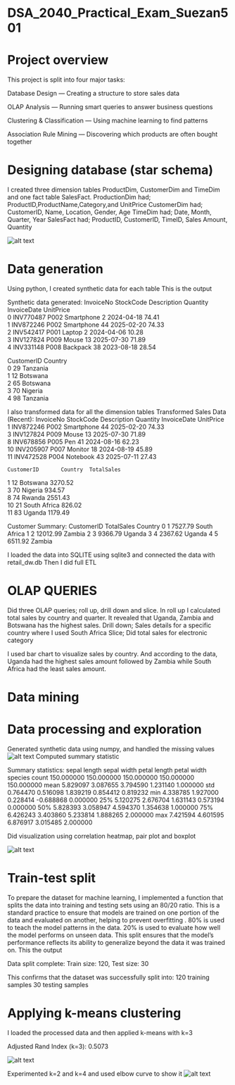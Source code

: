 # DSA_2040_Practical_Exam_Suezan501 

# Project overview 

This project is split into four major tasks:

Database Design — Creating a structure to store sales data

OLAP Analysis — Running smart queries to answer business questions

Clustering & Classification — Using machine learning to find patterns

Association Rule Mining — Discovering which products are often bought together 

# Designing database (star schema)
I created three dimension tables ProductDim, CustomerDim and TimeDim and one fact table SalesFact. 
ProductionDim had; ProductID,ProductName,Category,and UnitPrice
CustomerDim had; CustomerID, Name, Location, Gender, Age
TimeDim had; Date, Month, Quarter, Year
SalesFact had; ProductID, CustomerID, TimeID, Sales Amount, Quantity

![alt text](star_schema.png)

# Data generation 
Using python, I created synthetic data for each table 
This is the output

Synthetic data generated:
   InvoiceNo StockCode Description  Quantity InvoiceDate  UnitPrice  \
0  INV770487      P002  Smartphone         2  2024-04-18      74.41   
1  INV872246      P002  Smartphone        44  2025-02-20      74.33   
2  INV542417      P001      Laptop         2  2024-04-06      10.28   
3  INV127824      P009       Mouse        13  2025-07-30      71.89   
4  INV331148      P008    Backpack        38  2023-08-18      28.54   

   CustomerID   Country  
0          29  Tanzania  
1          12  Botswana  
2          65  Botswana  
3          70   Nigeria  
4          98  Tanzania  

I also transformed data for all the dimension tables 
Transformed Sales Data (Recent):
    InvoiceNo StockCode Description  Quantity InvoiceDate  UnitPrice  \
1   INV872246      P002  Smartphone        44  2025-02-20      74.33   
3   INV127824      P009       Mouse        13  2025-07-30      71.89   
8   INV678856      P005         Pen        41  2024-08-16      62.23   
10  INV205907      P007     Monitor        18  2024-08-19      45.89   
11  INV472528      P004    Notebook        43  2025-07-11      27.43   

    CustomerID       Country  TotalSales  
1           12      Botswana     3270.52  
3           70       Nigeria      934.57  
8           74        Rwanda     2551.43  
10          21  South Africa      826.02  
11          83        Uganda     1179.49  

Customer Summary:
   CustomerID  TotalSales       Country
0           1     7527.79  South Africa
1           2    12012.99        Zambia
2           3     9366.79        Uganda
3           4     2367.62        Uganda
4           5     6511.92        Zambia

I loaded the data into SQLITE using sqlite3 and connected the data with retail_dw.db
Then I did full ETL

# OLAP QUERIES
Did three OLAP queries; roll up, drill down and slice. 
In roll up I calculated total sales by country and quarter. It revealed that Uganda, Zambia and Botswana has the highest sales.
Drill down; Sales details for a specific country where I used South Africa
Slice; Did total sales for electronic category 

I used bar chart to visualize sales by country. And according to the data, Uganda had the highest sales amount followed by Zambia while South Africa had the least sales amount.


# Data mining 
# Data processing and exploration 
Generated synthetic data using numpy, and handled the missing values 
![alt text](<Screenshot (159).png>)
Computed summary statistic 


Summary statistics:
        sepal length  sepal width  petal length  petal width     species
count    150.000000   150.000000    150.000000   150.000000  150.000000
mean       5.829097     3.087655      3.794590     1.231140    1.000000
std        0.764470     0.516098      1.839219     0.854412    0.819232
min        4.338785     1.927000      0.228414    -0.688868    0.000000
25%        5.120275     2.676704      1.631143     0.573194    0.000000
50%        5.828393     3.058947      4.594370     1.354638    1.000000
75%        6.426243     3.403860      5.233814     1.888265    2.000000
max        7.421594     4.601595      6.876917     3.015485    2.000000

Did visualization using correlation heatmap, pair plot and boxplot

![alt text](correlation_heatmap.png)

# Train-test split 
To prepare the dataset for machine learning, I implemented a function that splits the data into training and testing sets using an 80/20 ratio. This is a standard practice to ensure that models are trained on one portion of the data and evaluated on another, helping to prevent overfitting .
80% is used to teach the model patterns in the data.
20% is used to evaluate how well the model performs on unseen data.
This split ensures that the model’s performance reflects its ability to generalize beyond the data it was trained on.
This the output 

Data split complete:
Train size: 120, Test size: 30

This confirms that the dataset was successfully split into:
120 training samples
30 testing samples

# Applying k-means clustering 
I loaded the processed data and then applied k-means with k=3 

Adjusted Rand Index (k=3): 0.5073

![alt text](cluster_scatter.png)

Experimented k=2 and k=4 and used elbow curve to show it
![alt text](elbow_curve.png)









